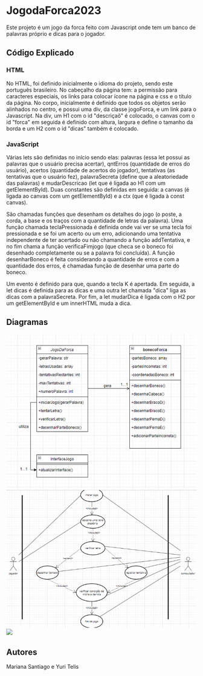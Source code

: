 # JogodaForca2023
Este projeto é um jogo da forca feito com Javascript onde tem um banco de palavras próprio e dicas para o jogador.

## Código Explicado
### HTML
No HTML, foi definido inicialmente o idioma do projeto, sendo este português brasileiro. No cabeçalho da página tem: a permissão para caracteres especiais, os links para colocar ícone na página e css e o título da página. No corpo, inicialmente é definido que todos os objetos serão alinhados no centro, e possui uma div, da classe jogoForca, e um link para o Javascript. Na div, um H1 com o id "descriçaõ" é colocado, o canvas com o id "forca" em seguida é definido com altura, largura e define o tamanho da borda e um H2 com o id "dicas" também é colocado.

### JavaScript
Várias lets são definidas no início sendo elas: palavras (essa let possui as palavras que o usuário precisa acertar), qntErros (quantidade de erros do usuário), acertos (quantidade de acertos do jogador), tentativas (as tentativas que o usuário fez), palavraSecreta (define que a aleatoriedade das palavras) e mudarDescricao (let que é ligada ao H1 com um getElementById). Duas constantes são definidas em seguida: a canvas (é ligada ao canvas com um getElementById) e a ctx (que é ligada à const canvas).

São chamadas funções que desenham os detalhes do jogo (o poste, a corda, a base e os traços com a quantidade de letras da palavra). Uma função chamada teclaPressionada é definida onde vai ver se uma tecla foi pressionada e se foi um acerto ou um erro, adicionando uma tentativa independente de ter acertado ou não chamando a função addTentativa, e no fim chama a função verificaFimjogo (que checa se o boneco foi desenhado completamente ou se a palavra foi concluída). A função desenharBoneco é feita considerando a quantidade de erros e com a quantidade dos erros, é chamadaa função de desenhar uma parte do boneco.

Um evento é definido para que, quando a tecla K é apertada. Em seguida, a let dicas é definida para as dicas e uma outra let chamada "dica" liga as dicas com a palavraSecreta. Por fim, a let mudarDica é ligada com o H2 por um getElementById e um innerHTML muda a dica.

## Diagramas
<img src="img/diagramaclasses.png">
<img src="img/usecase.png">
<img src="img/usecasedocm.png">

## Autores
Mariana Santiago e Yuri Telis